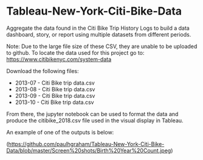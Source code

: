 # Tableau-New-York-Citi-Bike-Data

Aggregate the data found in the Citi Bike Trip History Logs to build a data dashboard, story, or report using multiple datasets from different periods.  

Note: Due to the large file size of these CSV, they are unable to be uploaded to github. To locate the data used for this project go to: https://www.citibikenyc.com/system-data

Download the following files:
- 2013-07 - Citi Bike trip data.csv
- 2013-08 - Citi Bike trip data.csv
- 2013-09 - Citi Bike trip data.csv
- 2013-10 - Citi Bike trip data.csv

From there, the jupyter notebook can be used to format the data and produce the citibike_2018.csv file used in the visual display in Tableau.

An example of one of the outputs is below:

(https://github.com/paulhgraham/Tableau-New-York-Citi-Bike-Data/blob/master/Screen%20shots/Birth%20Year%20Count.jpeg)
